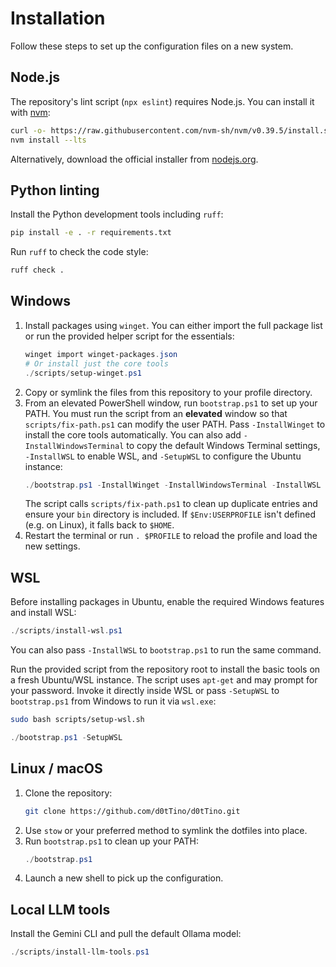 # Installation

Follow these steps to set up the configuration files on a new system.

## Node.js

The repository's lint script (`npx eslint`) requires Node.js. You can install it with [nvm](https://github.com/nvm-sh/nvm):

```bash
curl -o- https://raw.githubusercontent.com/nvm-sh/nvm/v0.39.5/install.sh | bash
nvm install --lts
```

Alternatively, download the official installer from [nodejs.org](https://nodejs.org).

## Python linting

Install the Python development tools including `ruff`:

```bash
pip install -e . -r requirements.txt
```

Run `ruff` to check the code style:

```bash
ruff check .
```

## Windows

1. Install packages using `winget`. You can either import the full package list
   or run the provided helper script for the essentials:
   ```powershell
   winget import winget-packages.json
   # Or install just the core tools
   ./scripts/setup-winget.ps1
   ```
2. Copy or symlink the files from this repository to your profile directory.
3. From an elevated PowerShell window, run `bootstrap.ps1` to set up your PATH.
   You must run the script from an **elevated** window so that
   `scripts/fix-path.ps1` can modify the user PATH.
   Pass `-InstallWinget` to install the core tools automatically. You can also
   add `-InstallWindowsTerminal` to copy the default Windows Terminal settings,
   `-InstallWSL` to enable WSL, and `-SetupWSL` to configure the Ubuntu instance:
   ```powershell
   ./bootstrap.ps1 -InstallWinget -InstallWindowsTerminal -InstallWSL -SetupWSL
   ```
   The script calls `scripts/fix-path.ps1` to clean up duplicate entries and ensure your `bin` directory is included.
   If `$Env:USERPROFILE` isn't defined (e.g. on Linux), it falls back to `$HOME`.
4. Restart the terminal or run `. $PROFILE` to reload the profile and load the new settings.

## WSL

Before installing packages in Ubuntu, enable the required Windows features and
install WSL:

```powershell
./scripts/install-wsl.ps1
```

You can also pass `-InstallWSL` to `bootstrap.ps1` to run the same command.

Run the provided script from the repository root to install the basic tools on
a fresh Ubuntu/WSL instance. The script uses `apt-get` and may prompt for your
password. Invoke it directly inside WSL or pass `-SetupWSL` to `bootstrap.ps1`
from Windows to run it via `wsl.exe`:

```bash
sudo bash scripts/setup-wsl.sh
```

```powershell
./bootstrap.ps1 -SetupWSL
```

## Linux / macOS

1. Clone the repository:
   ```bash
   git clone https://github.com/d0tTino/d0tTino.git
   ```
2. Use `stow` or your preferred method to symlink the dotfiles into place.
3. Run `bootstrap.ps1` to clean up your PATH:
   ```powershell
   ./bootstrap.ps1
   ```
4. Launch a new shell to pick up the configuration.

## Local LLM tools

Install the Gemini CLI and pull the default Ollama model:

```powershell
./scripts/install-llm-tools.ps1
```

